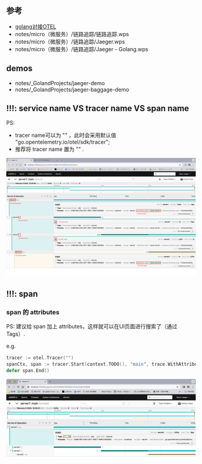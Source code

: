 ## 参考
- [golang对接OTEL](https://janrs.com/2023/05/k8s-rancher%E9%83%A8%E7%BD%B2open-telemetry%E4%BB%A5%E5%8F%8A%E5%AF%B9%E6%8E%A5elk/#h25)
- notes/micro（微服务）/链路追踪/链路追踪.wps
- notes/micro（微服务）/链路追踪/Jaeger.wps
- notes/micro（微服务）/链路追踪/Jaeger - Golang.wps

## demos
- notes/_GolandProjects/jaeger-demo
- notes/_GolandProjects/jaeger-baggage-demo

## !!!: service name VS tracer name VS span name
PS: 
- tracer name可以为 "" ，此时会采用默认值 "go.opentelemetry.io/otel/sdk/tracer"; 
- 推荐将 tracer name 置为 "" . 

![_names.png](_names.png)  

## !!!: span
### span 的 attributes
PS: 建议给 span 加上 attributes，这样就可以在UI页面进行搜索了（通过 Tags）.  

e.g.  
```go
tracer := otel.Tracer("")
spanCtx, span := tracer.Start(context.TODO(), "main", trace.WithAttributes(attribute.String("111", "111")))
defer span.End()
```
![img.png](img.png)
